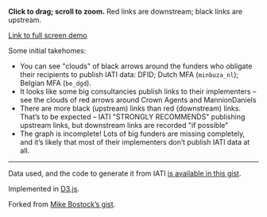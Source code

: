 **Click to drag; scroll to zoom.** Red links are downstream; black links are upstream.

[Link to full screen demo](https://bl.ocks.org/andylolz/raw/34dbc9e1d3ae04c5a331af1f978849f2/)

Some initial takehomes:

 * You can see "clouds" of black arrows around the funders who obligate their recipients to publish IATI data: DFID; Dutch MFA (`minbuza_nl`); Belgian MFA (`be_dgd`).
 * It looks like some big consultancies publish links to their implementers – see the clouds of red arrows around Crown Agents and MannionDaniels
 * There are more black (upstream) links than red (downstream) links. That’s to be expected – IATI "STRONGLY RECOMMENDS" publishing upstream links, but downstream links are recorded "if possible"
 * The graph is incomplete! Lots of big funders are missing completely, and it’s likely that most of their implementers don’t publish IATI data at all.

---

Data used, and the code to generate it from IATI [is available in this gist](https://gist.github.com/andylolz/34dbc9e1d3ae04c5a331af1f978849f2).

Implemented in [D3.js](http://d3js.org/).

Forked from [Mike Bostock’s gist](https://gist.github.com/mbostock/1153292).

